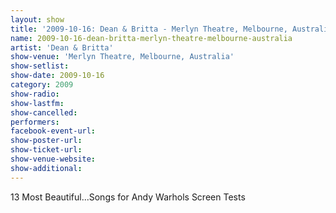 ```yaml
---
layout: show
title: '2009-10-16: Dean & Britta - Merlyn Theatre, Melbourne, Australia'
name: 2009-10-16-dean-britta-merlyn-theatre-melbourne-australia
artist: 'Dean & Britta'
show-venue: 'Merlyn Theatre, Melbourne, Australia'
show-setlist: 
show-date: 2009-10-16
category: 2009
show-radio: 
show-lastfm: 
show-cancelled: 
performers: 
facebook-event-url: 
show-poster-url: 
show-ticket-url: 
show-venue-website: 
show-additional: 
---
```


13 Most Beautiful...Songs for Andy Warhols Screen Tests